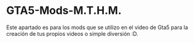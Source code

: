 # GTA5-Mods-M.T.H.M.
Este apartado es para los mods que se utilizo en el video de Gta5 para la creación de tus propios videos o simple diversión :D.
